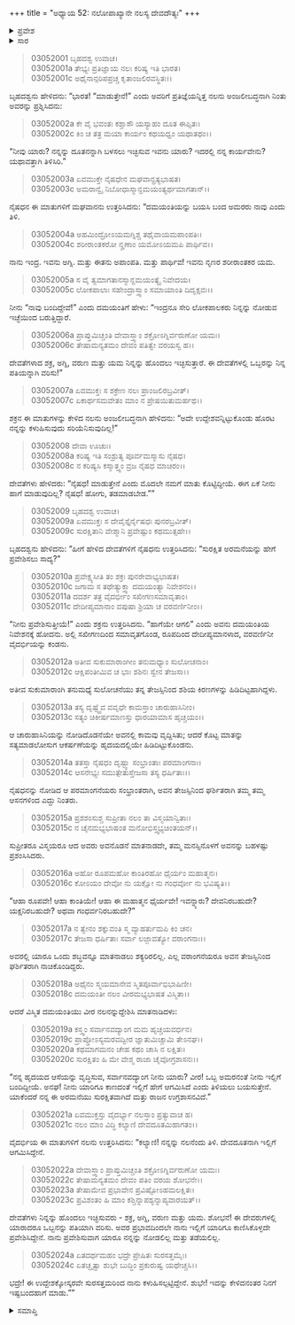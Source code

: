 +++
title = "ಅಧ್ಯಾಯ 52: ನಲೋಪಾಖ್ಯಾನೇ ನಲಸ್ಯ ದೇವದೌತ್ಯಃ"
+++

<details><summary>ಪ್ರವೇಶ</summary>


।।   ಓಂ ಓಂ ನಮೋ ನಾರಾಯಣಾಯ।।   ಶ್ರೀ ವೇದವ್ಯಾಸಾಯ ನಮಃ ।।

ಶ್ರೀ ಕೃಷ್ಣದ್ವೈಪಾಯನ ವೇದವ್ಯಾಸ ವಿರಚಿತ  

**ಶ್ರೀ ಮಹಾಭಾರತ**

**ಆರಣ್ಯಕ ಪರ್ವ**

**ಇಂದ್ರಲೋಕಾಭಿಗಮನ ಪರ್ವ**

**ಅಧ್ಯಾಯ 52**

</details>


<details><summary>ಸಾರ</summary>

ಇಂದ್ರಾದಿಗಳು ತಮ್ಮ ಪರಿಚಯವನ್ನೂ ಉದ್ದೇಶವನ್ನೂ ಹೇಳಿಕೊಂಡು ತಮ್ಮ ಸಂದೇಶವೊಂದನ್ನು ದಮಯಂತಿಗೆ ತಲುಪಿಸಬೇಕೆಂದು ನಲನನ್ನು ದಮಯಂತಿಯಲ್ಲಿಗೆ ಕಳುಹಿಸುವುದು (1-10). ನಲನು ದಮಯಂತಿಗೆ ದೇವತೆಗಳ ಸಂದೇಶವನ್ನು ನೀಡುವುದು (11-24).

</details>



> 03052001 ಬೃಹದಶ್ವ ಉವಾಚ।  
03052001a ತೇಭ್ಯಃ ಪ್ರತಿಜ್ಞಾಯ ನಲಃ ಕರಿಷ್ಯ ಇತಿ ಭಾರತ।  
03052001c ಅಥೈನಾನ್ಪರಿಪಪ್ರಚ್ಚ ಕೃತಾಂಜಲಿರವಸ್ಥಿತಃ।।

ಬೃಹದಶ್ವನು ಹೇಳಿದನು: “ಭಾರತ! “ಮಾಡುತ್ತೇನೆ!” ಎಂದು ಅವರಿಗೆ ಪ್ರತಿಜ್ಞೆಯನ್ನಿತ್ತ ನಲನು ಅಂಜಲೀಬದ್ಧನಾಗಿ ನಿಂತು ಅವರನ್ನು ಪ್ರಶ್ನಿಸಿದನು:

> 03052002a ಕೇ ವೈ ಭವಂತಃ ಕಶ್ಚಾಸೌ ಯಸ್ಯಾಹಂ ದೂತ ಈಪ್ಸಿತಃ।  
03052002c ಕಿಂ ಚ ತತ್ರ ಮಯಾ ಕಾರ್ಯಂ ಕಥಯಧ್ವಂ ಯಥಾತಥಂ।।

“ನೀವು ಯಾರು? ನನ್ನನ್ನು ದೂತನನ್ನಾಗಿ ಬಳಸಲು ಇಚ್ಛಿಸುವ ಇವನು ಯಾರು? ಇದರಲ್ಲಿ ನನ್ನ ಕಾರ್ಯವೇನು? ಯಥಾವತ್ತಾಗಿ ತಿಳಿಸಿರಿ.”

> 03052003a ಏವಮುಕ್ತೇ ನೈಷಧೇನ ಮಘವಾನ್ಪ್ರತ್ಯಭಾಷತ।  
03052003c ಅಮರಾನ್ವೈ ನಿಬೋಧಾಸ್ಮಾನ್ದಮಯಂತ್ಯರ್ಥಮಾಗತಾನ್।।

ನೈಷಧನ ಈ ಮಾತುಗಳಿಗೆ ಮಘವಾನನು ಉತ್ತರಿಸಿದನು: “ದಮಯಂತಿಯನ್ನು ಬಯಸಿ ಬಂದ ಅಮರರು ನಾವು ಎಂದು ತಿಳಿ.

> 03052004a ಅಹಮಿಂದ್ರೋಽಯಮಗ್ನಿಶ್ಚ ತಥೈವಾಯಮಪಾಂಪತಿಃ।  
03052004c ಶರೀರಾಂತಕರೋ ನೄಣಾಂ ಯಮೋಽಯಮಪಿ ಪಾರ್ಥಿವ।।

ನಾನು ಇಂದ್ರ. ಇವನು ಅಗ್ನಿ. ಮತ್ತು ಈತನು ಅಪಾಂಪತಿ. ಮತ್ತು ಪಾರ್ಥಿವ! ಇವನು ನೃಣರ ಶರೀರಾಂತಕರ ಯಮ.

> 03052005a ಸ ವೈ ತ್ವಮಾಗತಾನಸ್ಮಾನ್ದಮಯಂತ್ಯೈ ನಿವೇದಯ।  
03052005c ಲೋಕಪಾಲಾಃ ಸಹೇಂದ್ರಾಸ್ತ್ವಾಂ ಸಮಾಯಾಂತಿ ದಿದೃಕ್ಷವಃ।।

ನೀನು “ನಾವು ಬಂದಿದ್ದೇವೆ!” ಎಂದು ದಮಯಂತಿಗೆ ಹೇಳು: “ಇಂದ್ರನೂ ಸೇರಿ ಲೋಕಪಾಲಕರು ನಿನ್ನನ್ನು ನೋಡುವ ಇಚ್ಛೆಯಿಂದ ಬರುತ್ತಿದ್ದಾರೆ.

> 03052006a ಪ್ರಾಪ್ತುಮಿಚ್ಚಂತಿ ದೇವಾಸ್ತ್ವಾಂ ಶಕ್ರೋಽಗ್ನಿರ್ವರುಣೋ ಯಮಃ।  
03052006c ತೇಷಾಮನ್ಯತಮಂ ದೇವಂ ಪತಿತ್ವೇ ವರಯಸ್ವ ಹ।।

ದೇವತೆಗಳಾದ ಶಕ್ರ, ಅಗ್ನಿ, ವರುಣ ಮತ್ತು ಯಮ ನಿನ್ನನ್ನು ಹೊಂದಲು ಇಚ್ಛಿಸುತ್ತಾರೆ. ಈ ದೇವತೆಗಳಲ್ಲಿ ಒಬ್ಬರನ್ನು ನಿನ್ನ ಪತಿಯನ್ನಾಗಿ ವರಿಸು!”

> 03052007a ಏವಮುಕ್ತಃ ಸ ಶಕ್ರೇಣ ನಲಃ ಪ್ರಾಂಜಲಿರಬ್ರವೀತ್।   
03052007c ಏಕಾರ್ಥಸಮವೇತಂ ಮಾಂ ನ ಪ್ರೇಷಯಿತುಮರ್ಹಥ।।

ಶಕ್ರನ ಈ ಮಾತುಗಳನ್ನು ಕೇಳಿದ ನಲನು ಅಂಜಲೀಬದ್ಧನಾಗಿ ಹೇಳಿದನು: “ಅದೇ ಉದ್ದೇಶವನ್ನಿಟ್ಟುಕೊಂಡು ಹೊರಟ ನನ್ನನ್ನು ಕಳುಹಿಸುವುದು ಸರಿಯೆನಿಸುವುದಿಲ್ಲ!”

> 03052008 ದೇವಾ ಊಚುಃ।  
03052008a ಕರಿಷ್ಯ ಇತಿ ಸಂಶ್ರುತ್ಯ ಪೂರ್ವಮಸ್ಮಾಸು ನೈಷಧ।  
03052008c ನ ಕರಿಷ್ಯಸಿ ಕಸ್ಮಾತ್ತ್ವಂ ವ್ರಜ ನೈಷಧ ಮಾಚಿರಂ।।

ದೇವತೆಗಳು ಹೇಳಿದರು: “ನೈಷಧ! ಮಾಡುತ್ತೇನೆ ಎಂದು ಮೊದಲೇ ನಮಗೆ ಮಾತು ಕೊಟ್ಟಿದ್ದೀಯೆ. ಈಗ ಏಕೆ ನೀನು ಹಾಗೆ ಮಾಡುವುದಿಲ್ಲ? ನೈಷಧ! ಹೋಗು, ತಡಮಾಡಬೇಡ.””

> 03052009 ಬೃಹದಶ್ವ ಉವಾಚ।  
03052009a ಏವಮುಕ್ತಃ ಸ ದೇವೈಸ್ತೈರ್ನೈಷಧಃ ಪುನರಬ್ರವೀತ್।  
03052009c ಸುರಕ್ಷಿತಾನಿ ವೇಶ್ಮಾನಿ ಪ್ರವೇಷ್ಟುಂ ಕಥಮುತ್ಸಹೇ।।

ಬೃಹದಶ್ವನು ಹೇಳಿದನು: “ಹೀಗೆ ಹೇಳಿದ ದೇವತೆಗಳಿಗೆ ನೈಷಧನು ಉತ್ತರಿಸಿದನು: “ಸುರಕ್ಷಿತ ಅರಮನೆಯನ್ನು ಹೇಗೆ ಪ್ರವೇಶಿಸಲು ಸಾದ್ಯ?”

> 03052010a ಪ್ರವೇಕ್ಷ್ಯಸೀತಿ ತಂ ಶಕ್ರಃ ಪುನರೇವಾಭ್ಯಭಾಷತ।  
03052010c ಜಗಾಮ ಸ ತಥೇತ್ಯುಕ್ತ್ವಾ ದಮಯಂತ್ಯಾ ನಿವೇಶನಂ।।  
03052011a ದದರ್ಶ ತತ್ರ ವೈದರ್ಭೀಂ ಸಖೀಗಣಸಮಾವೃತಾಂ।  
03052011c ದೇದೀಪ್ಯಮಾನಾಂ ವಪುಷಾ ಶ್ರಿಯಾ ಚ ವರವರ್ಣಿನೀಂ।।

“ನೀನು ಪ್ರವೇಶಿಸುತ್ತೀಯೆ!” ಎಂದು ಶಕ್ರನು ಉತ್ತರಿಸಿದನು. “ಹಾಗೆಯೇ ಆಗಲಿ” ಎಂದು ಅವನು ದಮಯಂತಿಯ ನಿವೇಶನಕ್ಕೆ ಹೋದನು. ಅಲ್ಲಿ ಸಖೀಗಣದಿಂದ ಸಮಾವೃತಗೊಂಡ, ರೂಪದಿಂದ ದೇದೀಪ್ಯಮಾನಳಾದ, ವರವರ್ಣಿನೀ ವೈದರ್ಭಿಯನ್ನು ಕಂಡನು.

> 03052012a ಅತೀವ ಸುಕುಮಾರಾಂಗೀಂ ತನುಮಧ್ಯಾಂ ಸುಲೋಚನಾಂ।   
03052012c ಆಕ್ಷಿಪಂತೀಮಿವ ಚ ಭಾಃ ಶಶಿನಃ ಸ್ವೇನ ತೇಜಸಾ।।

ಅತೀವ ಸುಕುಮಾರಾಂಗಿ ತನುಮಧ್ಯೆ ಸುಲೋಚನೆಯು ತನ್ನ ತೇಜಸ್ಸಿನಿಂದ ಶಶಿಯ ಕಿರಣಗಳನ್ನು ಹಿಡಿದಿಟ್ಟಹಾಗಿದ್ದಳು.

> 03052013a ತಸ್ಯ ದೃಷ್ಟ್ವೈವ ವವೃಧೇ ಕಾಮಸ್ತಾಂ ಚಾರುಹಾಸಿನೀಂ।  
03052013c ಸತ್ಯಂ ಚಿಕೀರ್ಷಮಾಣಸ್ತು ಧಾರಯಾಮಾಸ ಹೃಚ್ಚಯಂ।।

ಆ ಚಾರುಹಾಸಿನಿಯನ್ನು ನೋಡಿದೊಡನೆಯೇ ಅವನಲ್ಲಿ ಕಾಮವು ವೃದ್ದಿಸಿತು; ಆದರೆ ಕೊಟ್ಟ ಮಾತನ್ನು ಸತ್ಯಮಾಡಲೋಸುಗ ಆಕರ್ಷಣೆಯನ್ನು ಹೃದಯದಲ್ಲಿಯೇ ಹಿಡಿದಿಟ್ಟುಕೊಂಡನು.

> 03052014a ತತಸ್ತಾ ನೈಷಧಂ ದೃಷ್ಟ್ವಾ ಸಂಭ್ರಾಂತಾಃ ಪರಮಾಂಗನಾಃ।  
03052014c ಆಸನೇಭ್ಯಃ ಸಮುತ್ಪೇತುಸ್ತೇಜಸಾ ತಸ್ಯ ಧರ್ಷಿತಾಃ।।

ನೈಷಧನನ್ನು ನೋಡಿದ ಆ ಪರಮಾಂಗನೆಯರು ಸಂಭ್ರಾಂತರಾಗಿ, ಅವನ ತೇಜಸ್ಸಿನಿಂದ ಘರ್ಶಿತರಾಗಿ ತಮ್ಮ ತಮ್ಮ ಆಸನಗಳಿಂದ ಎದ್ದು ನಿಂತರು.

> 03052015a ಪ್ರಶಶಂಸುಶ್ಚ ಸುಪ್ರೀತಾ ನಲಂ ತಾ ವಿಸ್ಮಯಾನ್ವಿತಾಃ।  
03052015c ನ ಚೈನಮಭ್ಯಭಾಷಂತ ಮನೋಭಿಸ್ತ್ವಭ್ಯಚಿಂತಯನ್।।

ಸುಪ್ರೀತರೂ ವಿಸ್ಮಯರೂ ಆದ ಅವರು ಅವನೊಡನೆ ಮಾತನಾಡದೇ, ತಮ್ಮ ಮನಸ್ಸಿನೊಳಗೆ ಅವನನ್ನು ಬಹಳಷ್ಟು ಪ್ರಶಂಸಿಸಿದರು.

> 03052016a ಅಹೋ ರೂಪಮಹೋ ಕಾಂತಿರಹೋ ಧೈರ್ಯಂ ಮಹಾತ್ಮನಃ।  
03052016c ಕೋಽಯಂ ದೇವೋ ನು ಯಕ್ಷೋ ನು ಗಂಧರ್ವೋ ನು ಭವಿಷ್ಯತಿ।।

“ಆಹಾ ರೂಪವೇ! ಆಹಾ ಕಾಂತಿಯೇ! ಆಹಾ ಈ ಮಹಾತ್ಮನ ಧೈರ್ಯವೇ! ಇವನ್ನ್ಯಾರು? ದೇವನಿರಬಹುದೇ? ಯಕ್ಷನಿರಬಹುದೇ? ಅಥವಾ ಗಂಧರ್ವನಿರಬಹುದೇ?”

> 03052017a ನ ತ್ವೇನಂ ಶಕ್ನುವಂತಿ ಸ್ಮ ವ್ಯಾಹರ್ತುಮಪಿ ಕಿಂ ಚನ।  
03052017c ತೇಜಸಾ ಧರ್ಷಿತಾಃ ಸರ್ವಾ ಲಜ್ಜಾವತ್ಯೋ ವರಾಂಗನಾಃ।।

ಅವರಲ್ಲಿ ಯಾರೂ ಒಂದು ಶಬ್ಧವನ್ನೂ ಮಾತನಾಡಲು ಶಕ್ಯರಿರಲಿಲ್ಲ. ಎಲ್ಲ ವರಾಂಗನೆಯರೂ ಅವನ ತೇಜಸ್ಸಿನಿಂದ ಘರ್ಶಿತರಾಗಿ ನಾಚಿಕೊಂಡಿದ್ದರು.

> 03052018a ಅಥೈನಂ ಸ್ಮಯಮಾನೇವ ಸ್ಮಿತಪೂರ್ವಾಭಿಭಾಷಿಣೀ।  
03052018c ದಮಯಂತೀ ನಲಂ ವೀರಮಭ್ಯಭಾಷತ ವಿಸ್ಮಿತಾ।।

ಆದರೆ ವಿಸ್ಮಿತ ದಮಯಂತಿಯು ವೀರ ನಲನನ್ನುದ್ದೇಶಿಸಿ ಮಾತನಾಡಿದಳು:

> 03052019a ಕಸ್ತ್ವಂ ಸರ್ವಾನವದ್ಯಾಂಗ ಮಮ ಹೃಚ್ಚಯವರ್ಧನ।  
03052019c ಪ್ರಾಪ್ತೋಽಸ್ಯಮರವದ್ವೀರ ಜ್ಞಾತುಮಿಚ್ಚಾಮಿ ತೇಽನಘ।।  
03052020a ಕಥಮಾಗಮನಂ ಚೇಹ ಕಥಂ ಚಾಸಿ ನ ಲಕ್ಷಿತಃ।   
03052020c ಸುರಕ್ಷಿತಂ ಹಿ ಮೇ ವೇಶ್ಮ ರಾಜಾ ಚೈವೋಗ್ರಶಾಸನಃ।।

“ನನ್ನ ಹೃದಯದ ಆಸೆಯನ್ನು ವೃದ್ಧಿಸುವ, ಸರ್ವಾನವದ್ಯಾಂಗ ನೀನು ಯಾರು? ವೀರ! ಒಬ್ಬ ಅಮರನಂತೆ ನೀನು ಇಲ್ಲಿಗೆ ಬಂದಿದ್ದೀಯೆ. ಅನಘ! ನೀನು ಯಾರಿಗೂ ಕಾಣದಂತೆ ಇಲ್ಲಿಗೆ ಹೇಗೆ ಆಗಮಿಸಿದೆ ಎಂದು ತಿಳಿಯಲು ಬಯಸುತ್ತೇನೆ. ಯಾಕೆಂದರೆ ನನ್ನ ಈ ಅರಮನೆಯು ಸುರಕ್ಷಿತವಾಗಿದೆ ಮತ್ತು ರಾಜನ ಉಗ್ರಶಾಸನವಿದೆ.”

> 03052021a ಏವಮುಕ್ತಸ್ತು ವೈದರ್ಭ್ಯಾ ನಲಸ್ತಾಂ ಪ್ರತ್ಯುವಾಚ ಹ।  
03052021c ನಲಂ ಮಾಂ ವಿದ್ಧಿ ಕಲ್ಯಾಣಿ ದೇವದೂತಮಿಹಾಗತಂ।।

ವೈದರ್ಭಿಯ ಈ ಮಾತುಗಳಿಗೆ ನಲನು ಉತ್ತರಿಸಿದನು: “ಕಲ್ಯಾಣಿ! ನನ್ನನ್ನು ನಲನೆಂದು ತಿಳಿ. ದೇವದೂತನಾಗಿ ಇಲ್ಲಿಗೆ ಆಗಮಿಸಿದ್ದೇನೆ.

> 03052022a ದೇವಾಸ್ತ್ವಾಂ ಪ್ರಾಪ್ತುಮಿಚ್ಚಂತಿ ಶಕ್ರೋಽಗ್ನಿರ್ವರುಣೋ ಯಮಃ।  
03052022c ತೇಷಾಮನ್ಯತಮಂ ದೇವಂ ಪತಿಂ ವರಯ ಶೋಭನೇ।।  
03052023a ತೇಷಾಮೇವ ಪ್ರಭಾವೇನ ಪ್ರವಿಷ್ಟೋಽಹಮಲಕ್ಷಿತಃ।   
03052023c ಪ್ರವಿಶಂತಂ ಹಿ ಮಾಂ ಕಶ್ಚಿನ್ನಾಪಶ್ಯನ್ನಾಪ್ಯವಾರಯತ್।।

ದೇವತೆಗಳು ನಿನ್ನನ್ನು ಹೊಂದಲು ಇಚ್ಛಿಸುವರು - ಶಕ್ರ, ಅಗ್ನಿ, ವರುಣ ಮತ್ತು ಯಮ. ಶೋಭನೆ! ಈ ದೇವರುಗಳಲ್ಲಿ ಯಾರಾದರೂ ಒಬ್ಬನನ್ನು ಪತಿಯಾಗಿ ವರಿಸು. ಅವರ ಪ್ರಭಾವದಿಂದಲೇ ನಾನು ಇಲ್ಲಿಗೆ ಯಾರಿಗೂ ಕಾಣಿಸಿಕೊಳ್ಳದೇ ಪ್ರವೇಶಿಸಿದ್ದೇನೆ. ನಾನು ಪ್ರವೇಶಿಸುವಾಗ ಯಾರೂ ನನ್ನನ್ನು ನೋಡಲಿಲ್ಲ ಮತ್ತು ತಡೆಯಲಿಲ್ಲ.

> 03052024a ಏತದರ್ಥಮಹಂ ಭದ್ರೇ ಪ್ರೇಷಿತಃ ಸುರಸತ್ತಮೈಃ।  
03052024c ಏತಚ್ಛೃತ್ವಾ ಶುಭೇ ಬುದ್ಧಿಂ ಪ್ರಕುರುಷ್ವ ಯಥೇಚ್ಚಸಿ।।

ಭದ್ರೇ! ಈ ಉದ್ದೇಶಕ್ಕೋಸ್ಕರವೇ ಸುರಸತ್ತಮರಿಂದ ನಾನು ಕಳುಹಿಸಲ್ಪಟ್ಟಿದ್ದೇನೆ. ಶುಭೇ! ಇದನ್ನು ಕೇಳಿದನಂತರ ನಿನಗೆ ಇಷ್ಟಬಂದಹಾಗೆ ಮಾಡು.””

<details><summary>ಸಮಾಪ್ತಿ</summary>


ಇತಿ ಶ್ರೀ ಮಹಾಭಾರತೇ ಆರಣ್ಯಕಪರ್ವಣಿ ಇಂದ್ರಲೋಕಾಭಿಗಮನಪರ್ವಣಿ ನಲೋಪಾಖ್ಯಾನೇ ನಲಸ್ಯ ದೇವದೌತ್ಯೇ ದ್ವಿಪಂಚಾಶತ್ತಮೋಽಧ್ಯಾಯಃ।  
ಇದು ಮಹಾಭಾರತದ ಆರಣ್ಯಕಪರ್ವದಲ್ಲಿ ಇಂದ್ರಲೋಕಾಭಿಗಮನಪರ್ವದಲ್ಲಿ ನಲೋಪಾಖ್ಯಾನದಲ್ಲಿ ನಲನ ದೇವದೌತ್ಯ ಎನ್ನುವ ಐವತ್ತೆರಡನೆಯ ಅಧ್ಯಾಯವು.



</details>
